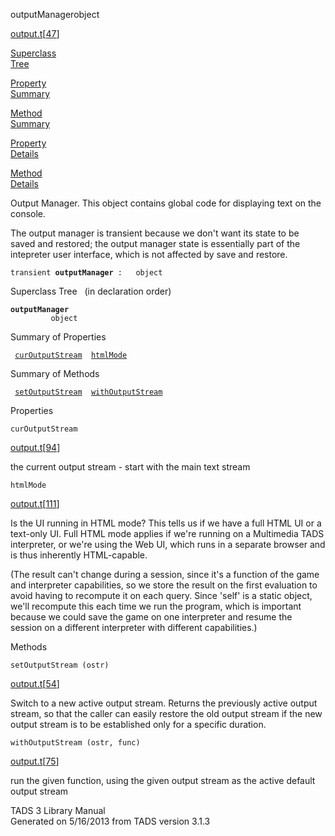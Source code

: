 ---
---
<span class="title">outputManager</span><span class="type">object</span>

[output.t](../file/output.t.html)\[[47](../source/output.t.html#47)\]

[Superclass  
Tree](#_SuperClassTree_)

[Property  
Summary](#_PropSummary_)

[Method  
Summary](#_MethodSummary_)

[Property  
Details](#_Properties_)

[Method  
Details](#_Methods_)

<div class="fdesc">

Output Manager. This object contains global code for displaying text on
the console.

The output manager is transient because we don't want its state to be
saved and restored; the output manager state is essentially part of the
intepreter user interface, which is not affected by save and restore.

`transient `**`outputManager`**` :   object`

</div>

<span id="_SuperClassTree_"></span>

<div class="mjhd">

<span class="hdln">Superclass Tree</span>   (in declaration order)

</div>

**`outputManager`**  
`         object`  
<span id="_PropSummary_"></span>

<div class="mjhd">

<span class="hdln">Summary of Properties</span>  

</div>

` `[`curOutputStream`](#curOutputStream)`  `[`htmlMode`](#htmlMode)`  `

<span id="_MethodSummary_"></span>

<div class="mjhd">

<span class="hdln">Summary of Methods</span>  

</div>

` `[`setOutputStream`](#setOutputStream)`  `[`withOutputStream`](#withOutputStream)`  `

<span id="_Properties_"></span>

<div class="mjhd">

<span class="hdln">Properties</span>  

</div>

<span id="curOutputStream"></span>

`curOutputStream`

[output.t](../file/output.t.html)\[[94](../source/output.t.html#94)\]

<div class="desc">

the current output stream - start with the main text stream

</div>

<span id="htmlMode"></span>

`htmlMode`

[output.t](../file/output.t.html)\[[111](../source/output.t.html#111)\]

<div class="desc">

Is the UI running in HTML mode? This tells us if we have a full HTML UI
or a text-only UI. Full HTML mode applies if we're running on a
Multimedia TADS interpreter, or we're using the Web UI, which runs in a
separate browser and is thus inherently HTML-capable.

(The result can't change during a session, since it's a function of the
game and interpreter capabilities, so we store the result on the first
evaluation to avoid having to recompute it on each query. Since 'self'
is a static object, we'll recompute this each time we run the program,
which is important because we could save the game on one interpreter and
resume the session on a different interpreter with different
capabilities.)

</div>

<span id="_Methods_"></span>

<div class="mjhd">

<span class="hdln">Methods</span>  

</div>

<span id="setOutputStream"></span>

`setOutputStream (ostr)`

[output.t](../file/output.t.html)\[[54](../source/output.t.html#54)\]

<div class="desc">

Switch to a new active output stream. Returns the previously active
output stream, so that the caller can easily restore the old output
stream if the new output stream is to be established only for a specific
duration.

</div>

<span id="withOutputStream"></span>

`withOutputStream (ostr, func)`

[output.t](../file/output.t.html)\[[75](../source/output.t.html#75)\]

<div class="desc">

run the given function, using the given output stream as the active
default output stream

</div>

<div class="ftr">

TADS 3 Library Manual  
Generated on 5/16/2013 from TADS version 3.1.3

</div>
